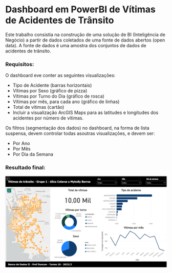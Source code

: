 <h1>Dashboard em PowerBI de Vítimas de Acidentes de Trânsito</h1>

<p>Este trabalho consistia na construção de uma solução de BI (Inteligência de Negócio) a partir de dados coletados
de uma fonte de dados abertos (open data). A fonte de dados é uma amostra dos conjuntos de dados de acidentes de
trânsito.</p>

<h3>Requisitos:</h3>

O dashboard eve conter as seguintes visualizações:
- Tipo de Acidente (barras horizontais)
- Vítimas por Sexo (gráfico de pizza)
- Vítimas por Turno do Dia (gráfico de rosca)
- Vítimas por mês, para cada ano (gráfico de linhas)
- Total de vítimas (cartão)
- Incluir a visualização ArcGIS Maps para as latitudes e longitudes dos acidentes por número de vítimas.

Os filtros (segmentação dos dados) no dashboard, na forma de lista suspensa, devem controlar todas asoutras visualizações, e devem ser:
- Por Ano
- Por Mês
- Por Dia da Semana

<h3>Resultado final:</h3>

![My Image](dashboard.png)

